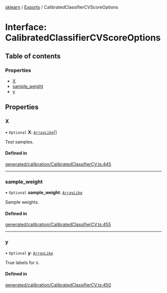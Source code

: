 [sklearn](../readme.md) / [Exports](../modules.md) / CalibratedClassifierCVScoreOptions

# Interface: CalibratedClassifierCVScoreOptions

## Table of contents

### Properties

- [X](CalibratedClassifierCVScoreOptions.md#x)
- [sample\_weight](CalibratedClassifierCVScoreOptions.md#sample_weight)
- [y](CalibratedClassifierCVScoreOptions.md#y)

## Properties

### X

• `Optional` **X**: [`ArrayLike`](../modules.md#arraylike)[]

Test samples.

#### Defined in

[generated/calibration/CalibratedClassifierCV.ts:445](https://github.com/transitive-bullshit/scikit-learn-ts/blob/367336a/packages/sklearn/src/generated/calibration/CalibratedClassifierCV.ts#L445)

___

### sample\_weight

• `Optional` **sample\_weight**: [`ArrayLike`](../modules.md#arraylike)

Sample weights.

#### Defined in

[generated/calibration/CalibratedClassifierCV.ts:455](https://github.com/transitive-bullshit/scikit-learn-ts/blob/367336a/packages/sklearn/src/generated/calibration/CalibratedClassifierCV.ts#L455)

___

### y

• `Optional` **y**: [`ArrayLike`](../modules.md#arraylike)

True labels for `X`.

#### Defined in

[generated/calibration/CalibratedClassifierCV.ts:450](https://github.com/transitive-bullshit/scikit-learn-ts/blob/367336a/packages/sklearn/src/generated/calibration/CalibratedClassifierCV.ts#L450)
